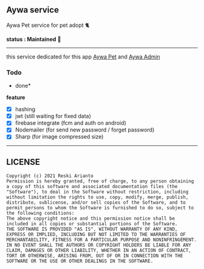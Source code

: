 ## Aywa service
Aywa Pet service for pet adopt 🐈

**status : Maintained** 🚀

---

this service dedicated for this app [Aywa Pet](https://github.com/tomorisakura/aywa-pet) and [Aywa Admin](https://github.com/tomorisakura/aywa-admin)

### Todo

- done*

**feature**

- [x] hashing
- [x] jwt (still waiting for fixed data)
- [x] firebase integrate (fcm and auth on android)
- [x] Nodemailer (for send new password / forget password)
- [x] Sharp (for image compressed size)

---

## LICENSE
```
Copyright (c) 2021 Reski Arianto
Permission is hereby granted, free of charge, to any person obtaining a copy of this software and associated documentation files (the "Software"), to deal in the Software without restriction, including without limitation the rights to use, copy, modify, merge, publish, distribute, sublicense, and/or sell copies of the Software, and to permit persons to whom the Software is furnished to do so, subject to the following conditions:
The above copyright notice and this permission notice shall be included in all copies or substantial portions of the Software.
THE SOFTWARE IS PROVIDED "AS IS", WITHOUT WARRANTY OF ANY KIND, EXPRESS OR IMPLIED, INCLUDING BUT NOT LIMITED TO THE WARRANTIES OF MERCHANTABILITY, FITNESS FOR A PARTICULAR PURPOSE AND NONINFRINGEMENT. IN NO EVENT SHALL THE AUTHORS OR COPYRIGHT HOLDERS BE LIABLE FOR ANY CLAIM, DAMAGES OR OTHER LIABILITY, WHETHER IN AN ACTION OF CONTRACT, TORT OR OTHERWISE, ARISING FROM, OUT OF OR IN CONNECTION WITH THE SOFTWARE OR THE USE OR OTHER DEALINGS IN THE SOFTWARE.
```